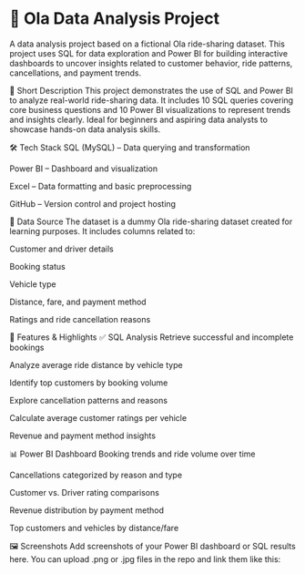 <h1>🚖 Ola Data Analysis Project</h1>
A data analysis project based on a fictional Ola ride-sharing dataset. This project uses SQL for data exploration and Power BI for building interactive dashboards to uncover insights related to customer behavior, ride patterns, cancellations, and payment trends.

📌 Short Description
This project demonstrates the use of SQL and Power BI to analyze real-world ride-sharing data. It includes 10 SQL queries covering core business questions and 10 Power BI visualizations to represent trends and insights clearly. Ideal for beginners and aspiring data analysts to showcase hands-on data analysis skills.

🛠️ Tech Stack
SQL (MySQL) – Data querying and transformation

Power BI – Dashboard and visualization

Excel – Data formatting and basic preprocessing

GitHub – Version control and project hosting

📂 Data Source
The dataset is a dummy Ola ride-sharing dataset created for learning purposes. It includes columns related to:

Customer and driver details

Booking status

Vehicle type

Distance, fare, and payment method

Ratings and ride cancellation reasons

🌟 Features & Highlights
✅ SQL Analysis
Retrieve successful and incomplete bookings

Analyze average ride distance by vehicle type

Identify top customers by booking volume

Explore cancellation patterns and reasons

Calculate average customer ratings per vehicle

Revenue and payment method insights

📊 Power BI Dashboard
Booking trends and ride volume over time

Cancellations categorized by reason and type

Customer vs. Driver rating comparisons

Revenue distribution by payment method

Top customers and vehicles by distance/fare

🖼️ Screenshots
Add screenshots of your Power BI dashboard or SQL results here.
You can upload .png or .jpg files in the repo and link them like this:

